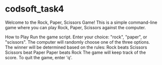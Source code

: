 # codsoft_task4
Welcome to the Rock, Paper, Scissors Game! This is a simple command-line game where you can play Rock, Paper, Scissors against the computer.

How to Play
Run the game script.
Enter your choice: "rock", "paper", or "scissors".
The computer will randomly choose one of the three options.
The winner will be determined based on the rules:
Rock beats Scissors
Scissors beat Paper
Paper beats Rock
The game will keep track of the score.
To quit the game, enter 'q'.
